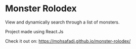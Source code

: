 # Monster Rolodex
View and dynamically search through a list of monsters.

Project made using React.Js

Check it out on: https://mohsafadi.github.io/monster-rolodex/